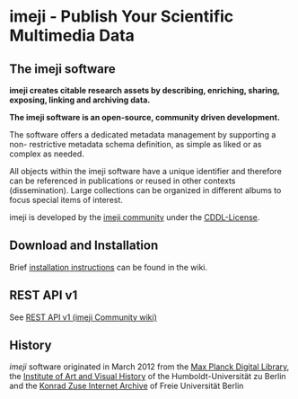 <h1>imeji - Publish Your Scientific Multimedia Data</h1>

<h2>The imeji software</h2>
<p><b>imeji creates citable research assets by describing, enriching, sharing, exposing, linking and archiving data. </b></p>
<p><strong>The imeji software is an open-source, community driven development.</strong></p>
<p>The software offers a dedicated metadata management by supporting a non- restrictive metadata schema definition, as simple as liked or as complex as needed.</p>
<p>All objects within the imeji software have a unique identifier and therefore can be referenced in publications or reused in other contexts (dissemination). Large collections can be organized in different albums to focus special items of interest.</p>
<p>imeji is developed by the <a href="https://github.com/MPDL/imeji" target="_blank" title="imeji community">imeji community</a> under the <a href="https://opensource.org/licenses/cddl1.php" target="_blank">CDDL-License</a>.</p>


<h2>Download and Installation</h2>
<p>Brief <a href="https://github.com/MPDL/imeji/wiki/Installation" target="_blank">installation instructions</a> can be found in the wiki.</p>

<h2>REST API v1</h2>
<p>See <a href="https://github.com/imeji-community/imeji/wiki/A_Home-imeji-API-V1">REST API v1 (imeji Community wiki)</a><p>

<!--
<h2>The imeji demo version</h2>
<p>Try the <a href="http://demo.imeji.org/" title="Go to the demo page" target="_blank">demo version</a></p>
-->

<h2>History</h2>  
<p><i>imeji</i> software originated in March 2012 from the <a title="MPDL" href="http://mpdl.mpg.de/" target="_blank">Max Planck Digital Library</a>, the <a title="IKB" href="http://www.kunstgeschichte.hu-berlin.de/" target="_blank">Institute of Art and Visual History</a> of the Humboldt-Universität zu Berlin and the <a title="Konrad Zuse Internet Archive" href="http://zuse.zib.de" target="_blank">Konrad Zuse Internet Archive</a> of Freie Universität Berlin</p>




